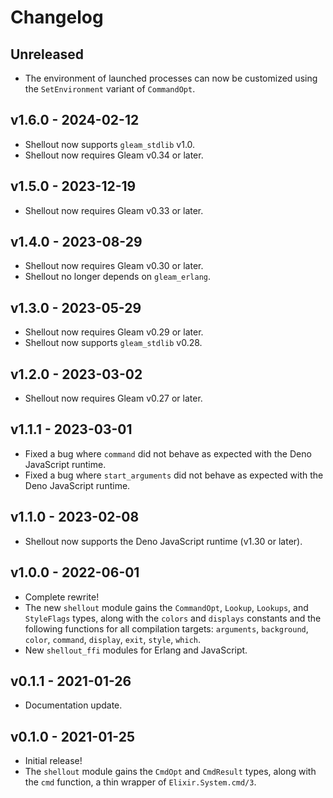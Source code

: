 # Changelog

## Unreleased

- The environment of launched processes can now be customized using the
  `SetEnvironment` variant of `CommandOpt`.

## v1.6.0 - 2024-02-12

- Shellout now supports `gleam_stdlib` v1.0.
- Shellout now requires Gleam v0.34 or later.

## v1.5.0 - 2023-12-19

- Shellout now requires Gleam v0.33 or later.

## v1.4.0 - 2023-08-29

- Shellout now requires Gleam v0.30 or later.
- Shellout no longer depends on `gleam_erlang`.

## v1.3.0 - 2023-05-29

- Shellout now requires Gleam v0.29 or later.
- Shellout now supports `gleam_stdlib` v0.28.

## v1.2.0 - 2023-03-02

- Shellout now requires Gleam v0.27 or later.

## v1.1.1 - 2023-03-01

- Fixed a bug where `command` did not behave as expected with the Deno
  JavaScript runtime.
- Fixed a bug where `start_arguments` did not behave as expected with the Deno
  JavaScript runtime.

## v1.1.0 - 2023-02-08

- Shellout now supports the Deno JavaScript runtime (v1.30 or later).

## v1.0.0 - 2022-06-01

- Complete rewrite!
- The new `shellout` module gains the `CommandOpt`, `Lookup`, `Lookups`, and
  `StyleFlags` types, along with the `colors` and `displays` constants and the
  following functions for all compilation targets: `arguments`, `background`,
  `color`, `command`, `display`, `exit`, `style`, `which`.
- New `shellout_ffi` modules for Erlang and JavaScript.

## v0.1.1 - 2021-01-26

- Documentation update.

## v0.1.0 - 2021-01-25

- Initial release!
- The `shellout` module gains the `CmdOpt` and `CmdResult` types, along with the
  `cmd` function, a thin wrapper of `Elixir.System.cmd/3`.
